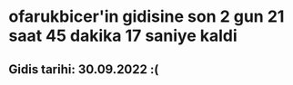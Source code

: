 # ofarukbicer'in gidisine son 2 gun 21 saat 45 dakika 17 saniye kaldi

## Gidis tarihi: 30.09.2022 :(